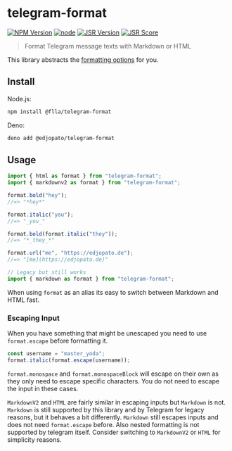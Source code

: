 # telegram-format

[![NPM Version](https://img.shields.io/npm/v/telegram-format.svg)](https://www.npmjs.com/package/telegram-format)
[![node](https://img.shields.io/node/v/telegram-format.svg)](https://www.npmjs.com/package/telegram-format)
[![JSR Version](https://jsr.io/badges/@edjopato/telegram-format)](https://jsr.io/@edjopato/telegram-format)
[![JSR Score](https://jsr.io/badges/@edjopato/telegram-format/score)](https://jsr.io/@edjopato/telegram-format/score)

> Format Telegram message texts with Markdown or HTML

This library abstracts the
[formatting options](https://core.telegram.org/bots/api#formatting-options) for
you.

## Install

Node.js:

```bash
npm install @flla/telegram-format
```

Deno:

```bash
deno add @edjopato/telegram-format
```

## Usage

```ts
import { html as format } from "telegram-format";
import { markdownv2 as format } from "telegram-format";

format.bold("hey");
//=> "*hey*"

format.italic("you");
//=> "_you_"

format.bold(format.italic("they"));
//=> "*_they_*"

format.url("me", "https://edjopato.de");
//=> "[me](https://edjopato.de)"

// Legacy but still works
import { markdown as format } from "telegram-format";
```

When using `format` as an alias its easy to switch between Markdown and HTML
fast.

### Escaping Input

When you have something that might be unescaped you need to use `format.escape`
before formatting it.

```ts
const username = "master_yoda";
format.italic(format.escape(username));
```

`format.monospace` and `format.monospaceBlock` will escape on their own as they
only need to escape specific characters. You do not need to escape the input in
these cases.

`MarkdownV2` and `HTML` are fairly similar in escaping inputs but `Markdown` is
not. `Markdown` is still supported by this library and by Telegram for legacy
reasons, but it behaves a bit differently. `Markdown` still escapes inputs and
does not need `format.escape` before. Also nested formatting is not supported by
telegram itself. Consider switching to `MarkdownV2` or `HTML` for simplicity
reasons.

